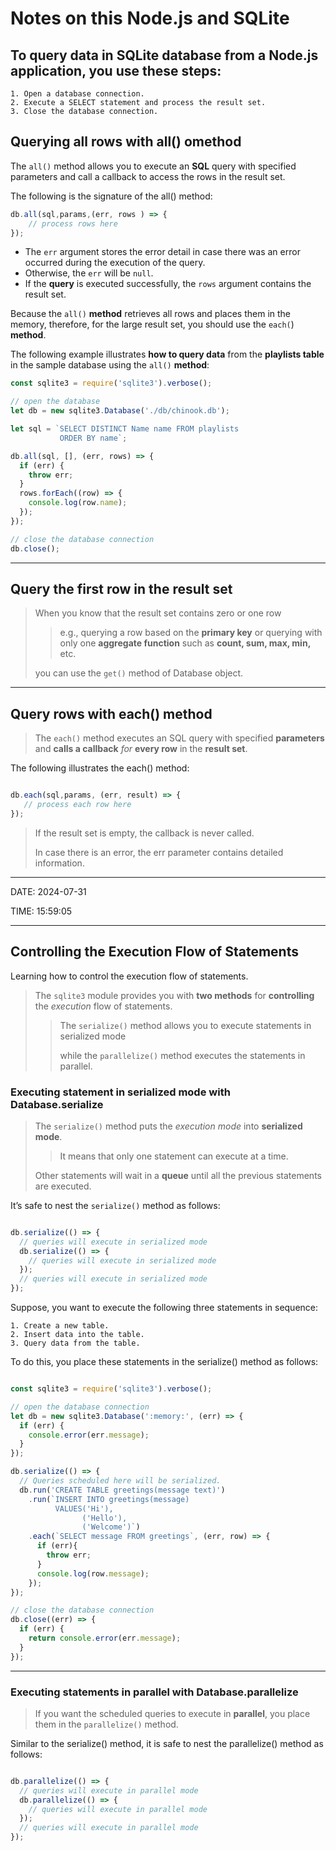 # Notes on this Node.js and SQLite


## To query data in SQLite database from a Node.js application, you use these steps:

    1. Open a database connection.
    2. Execute a SELECT statement and process the result set.
    3. Close the database connection.

## Querying all rows with all() omethod

The `all()` method allows you to execute an **SQL** query with specified parameters and call a callback to access the rows in the result set.

The following is the signature of the all() method:

```javascript
db.all(sql,params,(err, rows ) => {
    // process rows here    
});
```

- The `err` argument stores the error detail in case there was an error occurred during the execution of the query.
- Otherwise, the `err` will be `null`.
- If the **query** is executed successfully, the `rows` argument contains the result set.

Because the `all()` **method** retrieves all rows and places them in the memory, therefore, for the large result set, you should use the `each(`) **method**.

The following example illustrates **how to query data** from the **playlists table** in the sample database using the `all()` **method**:

```javascript
const sqlite3 = require('sqlite3').verbose();

// open the database
let db = new sqlite3.Database('./db/chinook.db');

let sql = `SELECT DISTINCT Name name FROM playlists
           ORDER BY name`;

db.all(sql, [], (err, rows) => {
  if (err) {
    throw err;
  }
  rows.forEach((row) => {
    console.log(row.name);
  });
});

// close the database connection
db.close();
```

***

## Query the first row in the result set

>When you know that the result set contains zero or one row 
>>e.g., querying a row based on the **primary key** or querying with only one **aggregate function** such as **count, sum, max, min,** etc.
>
>you can use the `get()` method of Database object.

***

## Query rows with each() method

>The `each()` method executes an SQL query with specified **parameters** and **calls a callback** *for* **every row** in the **result set**.

The following illustrates the each() method:

```javascript

db.each(sql,params, (err, result) => {
   // process each row here
});

```

>If the result set is empty, the callback is never called. 
>
>In case there is an error, the err parameter contains detailed information.

***

DATE: 2024-07-31

TIME: 15:59:05

***

## Controlling the Execution Flow of Statements

Learning how to control the execution flow of statements.

>The `sqlite3` module provides you with **two methods** for **controlling** the *execution* flow of statements. 
>>The `serialize()` method allows you to execute statements in serialized mode
>>
>>while the `parallelize()` method executes the statements in parallel.

### Executing statement in serialized mode with Database.serialize

>The `serialize()` method puts the *execution mode* into **serialized mode**.
>>It means that only one statement can execute at a time. 
>
>Other statements will wait in a **queue** until all the previous statements are executed.

It’s safe to nest the `serialize()` method as follows:

```javascript

db.serialize(() => {
  // queries will execute in serialized mode
  db.serialize(() => {
    // queries will execute in serialized mode
  });
  // queries will execute in serialized mode
});


```

Suppose, you want to execute the following three statements in sequence:

    1. Create a new table.
    2. Insert data into the table.
    3. Query data from the table.

To do this, you place these statements in the serialize() method as follows:

```javascript

const sqlite3 = require('sqlite3').verbose();

// open the database connection
let db = new sqlite3.Database(':memory:', (err) => {
  if (err) {
    console.error(err.message);
  }
});

db.serialize(() => {
  // Queries scheduled here will be serialized.
  db.run('CREATE TABLE greetings(message text)')
    .run(`INSERT INTO greetings(message)
          VALUES('Hi'),
                ('Hello'),
                ('Welcome')`)
    .each(`SELECT message FROM greetings`, (err, row) => {
      if (err){
        throw err;
      }
      console.log(row.message);
    });
});

// close the database connection
db.close((err) => {
  if (err) {
    return console.error(err.message);
  }
});


```

***

### Executing statements in parallel with Database.parallelize

>If you want the scheduled queries to execute in **parallel**, you place them in the `parallelize()` method.

Similar to the serialize() method, it is safe to nest the parallelize() method as follows:

```javascript

db.parallelize(() => {
  // queries will execute in parallel mode
  db.parallelize(() => {
    // queries will execute in parallel mode
  });
  // queries will execute in parallel mode
});


```
